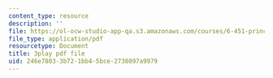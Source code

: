 ```yaml
---
content_type: resource
description: ''
file: https://ol-ocw-studio-app-qa.s3.amazonaws.com/courses/6-451-principles-of-digital-communication-ii-spring-2005/246e78033b721bb45bce2738097a9979_DyRLOmVRQDw.pdf
file_type: application/pdf
resourcetype: Document
title: 3play pdf file
uid: 246e7803-3b72-1bb4-5bce-2738097a9979
---
```

